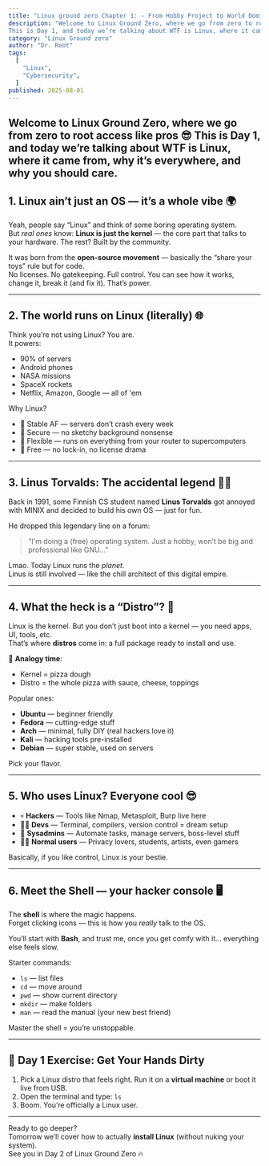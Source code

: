 ```yaml
---
title: "Linux ground zero Chapter 1: - From Hobby Project to World Domination"
description: "Welcome to Linux Ground Zero, where we go from zero to root access like pros 😎
This is Day 1, and today we’re talking about WTF is Linux, where it came from, why it’s everywhere, and why you should care."
category: "Linux Ground zero"
author: "Dr. Root"
tags:
  [
    "Linux",
    "Cybersecurity",
  ]
published: 2025-08-01
---
```


Welcome to Linux Ground Zero, where we go from zero to root access like pros 😎
This is Day 1, and today we’re talking about WTF is Linux, where it came from, why it’s everywhere, and why you should care.
---
## 1. Linux ain’t just an OS — it’s a whole vibe 🌍

Yeah, people say “Linux” and think of some boring operating system.  
But _real ones_ know: **Linux is just the kernel** — the core part that talks to your hardware. The rest? Built by the community.

It was born from the **open-source movement** — basically the “share your toys” rule but for code.  
No licenses. No gatekeeping. Full control. You can see how it works, change it, break it (and fix it). That’s power.

---
## 2. The world runs on Linux (literally) 🌐

Think you’re not using Linux? You are.  
It powers:

- 90% of servers
- Android phones
- NASA missions
- SpaceX rockets
- Netflix, Amazon, Google — all of 'em

Why Linux?

- 💪 Stable AF — servers don’t crash every week
- 🔐 Secure — no sketchy background nonsense
- 🧬 Flexible — runs on everything from your router to supercomputers
- 💸 Free — no lock-in, no license drama
---

## 3. Linus Torvalds: The accidental legend 🧑‍💻

Back in 1991, some Finnish CS student named **Linus Torvalds** got annoyed with MINIX and decided to build his own OS — just for fun.

He dropped this legendary line on a forum:

> “I'm doing a (free) operating system. Just a hobby, won’t be big and professional like GNU…”

Lmao. Today Linux runs the _planet_.  
Linus is still involved — like the chill architect of this digital empire.

---

## 4. What the heck is a “Distro”? 🍕

Linux is the kernel. But you don’t just boot into a kernel — you need apps, UI, tools, etc.  
That’s where **distros** come in: a full package ready to install and use.

🔁 **Analogy time**:

- Kernel = pizza dough
- Distro = the whole pizza with sauce, cheese, toppings

Popular ones:

- **Ubuntu** — beginner friendly
- **Fedora** — cutting-edge stuff
- **Arch** — minimal, fully DIY (real hackers love it)
- **Kali** — hacking tools pre-installed
- **Debian** — super stable, used on servers

Pick your flavor.

---

## 5. Who uses Linux? Everyone cool 😎

- 💀 **Hackers** — Tools like Nmap, Metasploit, Burp live here
- 👨‍💻 **Devs** — Terminal, compilers, version control = dream setup
- 🧠 **Sysadmins** — Automate tasks, manage servers, boss-level stuff
- 🙋‍♂️ **Normal users** — Privacy lovers, students, artists, even gamers

Basically, if you like control, Linux is your bestie.

---

## 6. Meet the Shell — your hacker console 🖥️

The **shell** is where the magic happens.  
Forget clicking icons — this is how you _really_ talk to the OS.

You’ll start with **Bash**, and trust me, once you get comfy with it… everything else feels slow.

Starter commands:

- `ls` — list files
- `cd` — move around
- `pwd` — show current directory
- `mkdir` — make folders
- `man` — read the manual (your new best friend)

Master the shell = you’re unstoppable.

---

## 🧪 Day 1 Exercise: Get Your Hands Dirty

1. Pick a Linux distro that feels right. Run it on a **virtual machine** or boot it live from USB.
2. Open the terminal and type: `ls`
3. Boom. You’re officially a Linux user.

---

Ready to go deeper?  
Tomorrow we’ll cover how to actually **install Linux** (without nuking your system).  
See you in Day 2 of Linux Ground Zero 🔥


<script src="https://giscus.app/client.js"
        data-repo="CybrAvnish/blog"
        data-repo-id="R_kgDOM6gZcg"
        data-category="Announcements"
        data-category-id="DIC_kwDOM6gZcs4CjiA0"
        data-mapping="pathname"
        data-strict="0"
        data-reactions-enabled="1"
        data-emit-metadata="0"
        data-input-position="bottom"
        data-theme="preferred_color_scheme"
        data-lang="en"
        crossorigin="anonymous"
        async>
</script>